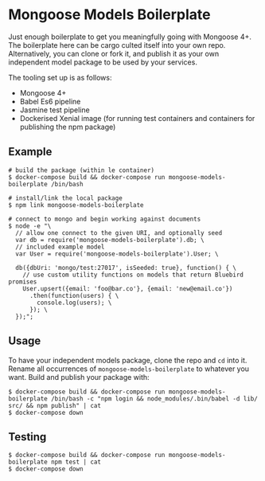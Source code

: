 Mongoose Models Boilerplate
==========

Just enough boilerplate to get you meaningfully going with Mongoose 4+. The boilerplate here can
be cargo culted itself into your own repo. Alternatively, you can clone or fork it, and publish it as your own independent model package to be used by your services.

The tooling set up is as follows:
 * Mongoose 4+
 * Babel Es6 pipeline
 * Jasmine test pipeline
 * Dockerised Xenial image (for running test containers and containers for publishing the npm package)


## Example
```
# build the package (within le container)
$ docker-compose build && docker-compose run mongoose-models-boilerplate /bin/bash

# install/link the local package
$ npm link mongoose-models-boilerplate

# connect to mongo and begin working against documents
$ node -e "\
  // allow one connect to the given URI, and optionally seed
  var db = require('mongoose-models-boilerplate').db; \
  // included example model
  var User = require('mongoose-models-boilerplate').User; \

  db({dbUri: 'mongo/test:27017', isSeeded: true}, function() { \
    // use custom utility functions on models that return Bluebird promises
    User.upsert({email: 'foo@bar.co'}, {email: 'new@email.co'})
      .then(function(users) { \
        console.log(users); \
      }); \
  });";
```

## Usage
To have your independent models package, clone the repo and `cd` into it. Rename all occurrences of `mongoose-models-boilerplate` to whatever you want. Build and publish your package with:
```
$ docker-compose build && docker-compose run mongoose-models-boilerplate /bin/bash -c "npm login && node_modules/.bin/babel -d lib/ src/ && npm publish" | cat
$ docker-compose down
```

## Testing
```
$ docker-compose build && docker-compose run mongoose-models-boilerplate npm test | cat
$ docker-compose down
```
